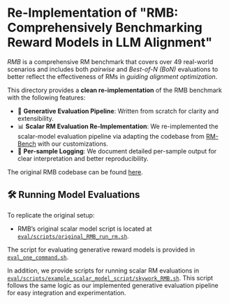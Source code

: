 # Re-Implementation of "RMB: Comprehensively Benchmarking Reward Models in LLM Alignment"

*RMB* is a comprehensive RM benchmark that covers over 49 real-world scenarios and includes both *pairwise* and *Best-of-N (BoN)* evaluations to better reflect the effectiveness of RMs in *guiding alignment optimization*. 

This directory provides a **clean re-implementation** of the RMB benchmark with the following features:

- 🧱 **Generative Evaluation Pipeline**: Written from scratch for clarity and extensibility.
- 📊 **Scalar RM Evaluation Re-Implementation**: We re-implemented the scalar-model evaluation pipeline via adapting the codebase from [RM-Bench](https://github.com/THU-KEG/RM-Bench) with our customizations.
- 📂 **Per-sample Logging**: We document detailed per-sample output for clear interpretation and better reproducibility.

The original RMB codebase can be found [here](https://github.com/Zhou-Zoey/RMB-Reward-Model-Benchmark).

## 🛠️ Running Model Evaluations 

To replicate the original setup:

- RMB’s original scalar model script is located at [`eval/scripts/original_RMB_run_rm.sh`](eval/scripts/original_RMB_run_rm.sh).

The script for evaluating generative reward models is provided in [`eval_one_command.sh`](../eval_one_command.sh).

In addition, we provide scripts for running scalar RM evaluations in [`eval/scripts/example_scalar_model_script/skywork_RMB.sh`](eval/scripts/example_scalar_model_script/skywork_RMB.sh). This script follows the same logic as our implemented generative evaluation pipeline for easy integration and experimentation.